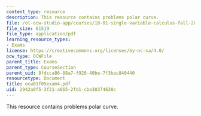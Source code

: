 ```yaml
---
content_type: resource
description: This resource contains problems polar curve.
file: /ol-ocw-studio-app/courses/18-01-single-variable-calculus-fall-2005/2942a9f53f21a6652fd1cbe30374638c_ocw01f05exam4.pdf
file_size: 61519
file_type: application/pdf
learning_resource_types:
- Exams
license: https://creativecommons.org/licenses/by-nc-sa/4.0/
ocw_type: OCWFile
parent_title: Exams
parent_type: CourseSection
parent_uid: 8fdcca86-88a7-f920-40be-7f3bac840440
resourcetype: Document
title: ocw01f05exam4.pdf
uid: 2942a9f5-3f21-a665-2fd1-cbe30374638c
---
```

This resource contains problems polar curve.